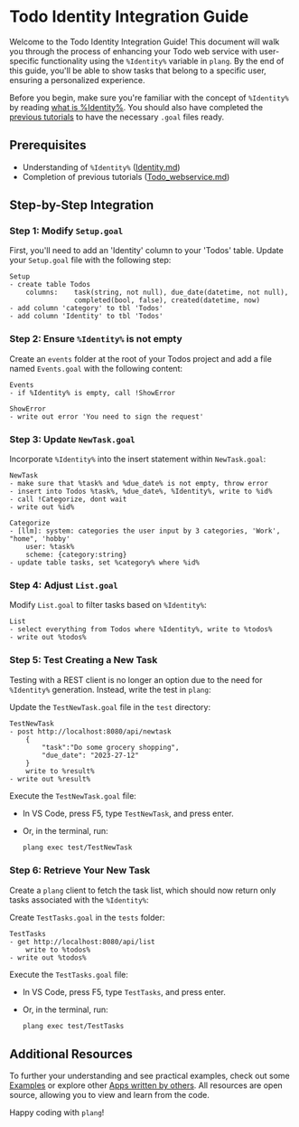 # Todo Identity Integration Guide

Welcome to the Todo Identity Integration Guide! This document will walk you through the process of enhancing your Todo web service with user-specific functionality using the `%Identity%` variable in `plang`. By the end of this guide, you'll be able to show tasks that belong to a specific user, ensuring a personalized experience.

Before you begin, make sure you're familiar with the concept of `%Identity%` by reading [what is %Identity%](./Identity.md). You should also have completed the [previous tutorials](./Todo_webservice.md) to have the necessary `.goal` files ready.

## Prerequisites

- Understanding of `%Identity%` ([Identity.md](./Identity.md))
- Completion of previous tutorials ([Todo_webservice.md](./Todo_webservice.md))

## Step-by-Step Integration

### Step 1: Modify `Setup.goal`

First, you'll need to add an 'Identity' column to your 'Todos' table. Update your `Setup.goal` file with the following step:

```plang
Setup
- create table Todos 
    columns:    task(string, not null), due_date(datetime, not null), 
                completed(bool, false), created(datetime, now)
- add column 'category' to tbl 'Todos'    
- add column 'Identity' to tbl 'Todos'             
```

### Step 2: Ensure `%Identity%` is not empty

Create an `events` folder at the root of your Todos project and add a file named `Events.goal` with the following content:

```plang
Events
- if %Identity% is empty, call !ShowError

ShowError
- write out error 'You need to sign the request'
```

### Step 3: Update `NewTask.goal`

Incorporate `%Identity%` into the insert statement within `NewTask.goal`:

```plang
NewTask
- make sure that %task% and %due_date% is not empty, throw error
- insert into Todos %task%, %due_date%, %Identity%, write to %id%
- call !Categorize, dont wait
- write out %id%

Categorize
- [llm]: system: categories the user input by 3 categories, 'Work', "home", 'hobby'
    user: %task%
    scheme: {category:string}
- update table tasks, set %category% where %id%
```

### Step 4: Adjust `List.goal`

Modify `List.goal` to filter tasks based on `%Identity%`:

```plang
List
- select everything from Todos where %Identity%, write to %todos%
- write out %todos%
```

### Step 5: Test Creating a New Task

Testing with a REST client is no longer an option due to the need for `%Identity%` generation. Instead, write the test in `plang`:

Update the `TestNewTask.goal` file in the `test` directory:

```plang
TestNewTask
- post http://localhost:8080/api/newtask
    {
        "task":"Do some grocery shopping",
        "due_date": "2023-27-12"
    }
    write to %result%
- write out %result%
```

Execute the `TestNewTask.goal` file:

- In VS Code, press F5, type `TestNewTask`, and press enter.
- Or, in the terminal, run:

    ```bash
    plang exec test/TestNewTask
    ```

### Step 6: Retrieve Your New Task

Create a `plang` client to fetch the task list, which should now return only tasks associated with the `%Identity%`:

Create `TestTasks.goal` in the `tests` folder:

```plang
TestTasks
- get http://localhost:8080/api/list
    write to %todos%
- write out %todos%
```

Execute the `TestTasks.goal` file:

- In VS Code, press F5, type `TestTasks`, and press enter.
- Or, in the terminal, run:

    ```bash
    plang exec test/TestTasks
    ```

## Additional Resources

To further your understanding and see practical examples, check out some [Examples](https://github.com/PLangHQ/plang/tree/main/Tests) or explore other [Apps written by others](https://github.com/PLangHQ/apps). All resources are open source, allowing you to view and learn from the code.

Happy coding with `plang`!